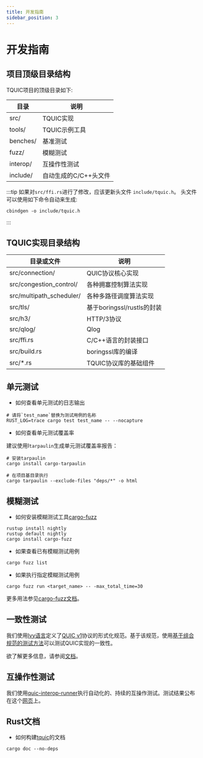 ```yaml
---
title: 开发指南
sidebar_position: 3
---
```


# 开发指南


## 项目顶级目录结构

TQUIC项目的顶级目录如下:

| 目录 | 说明 |
| --------- | ----------- |
| src/       | TQUIC实现 |
| tools/      | TQUIC示例工具 |
| benches/   | 基准测试 |
| fuzz/      | 模糊测试 |
| interop/   | 互操作性测试 |
| include/   | 自动生成的C/C++头文件 |

:::tip
如果对`src/ffi.rs`进行了修改，应该更新头文件 `include/tquic.h`。
头文件可以使用如下命令自动来生成:
```
cbindgen -o include/tquic.h
```
:::


## TQUIC实现目录结构

| 目录或文件 | 说明 |
| -------------- | ----------- |
| src/connection/          | QUIC协议核心实现 |
| src/congestion_control/  | 各种拥塞控制算法实现 |
| src/multipath_scheduler/ | 各种多路径调度算法实现 |
| src/tls/                 | 基于boringssl/rustls的封装 |
| src/h3/                  | HTTP/3协议 |
| src/qlog/                | Qlog |
| src/ffi.rs               | C/C++语言的封装接口 |
| src/build.rs             | boringssl库的编译 |
| src/\*.rs                | TQUIC协议库的基础组件 |



## 单元测试

* 如何查看单元测试的日志输出

```
# 请将`test_name`替换为测试用例的名称
RUST_LOG=trace cargo test test_name -- --nocapture
```

* 如何查看单元测试覆盖率

建议使用I`tarpaulin`生成单元测试覆盖率报告：

```
# 安装tarpaulin
cargo install cargo-tarpaulin

# 在项目基目录执行
cargo tarpaulin --exclude-files "deps/*" -o html
```


## 模糊测试

* 如何安装模糊测试工具[cargo-fuzz](https://github.com/rust-fuzz/cargo-fuzz)
```
rustup install nightly
rustup default nightly
cargo install cargo-fuzz
```

* 如果查看已有模糊测试用例
```
cargo fuzz list
```

* 如果执行指定模糊测试用例
```
cargo fuzz run <target_name> -- -max_total_time=30
```

更多用法参见[cargo-fuzz文档](https://rust-fuzz.github.io/book/cargo-fuzz.html)。



## 一致性测试

我们使用[Ivy语言](http://microsoft.github.io/ivy/)定义了[QUIC v1](https://datatracker.ietf.org/doc/html/rfc9000)协议的形式化规范。基于该规范，使用[基于组合规范的测试方法](https://dl.acm.org/doi/10.1145/3341302.3342087)可以测试QUIC实现的一致性。

欲了解更多信息，请参阅[文档](../further_readings/conformance/)。


## 互操作性测试

我们使用[quic-interop-runner](https://github.com/marten-seemann/quic-interop-runner/tree/master)执行自动化的、持续的互操作测试。测试结果公布在这个[网页](https://interop.seemann.io/)上。


## Rust文档

* 如何构建[tquic](https://docs.rs/tquic)的文档

```
cargo doc --no-deps
```
